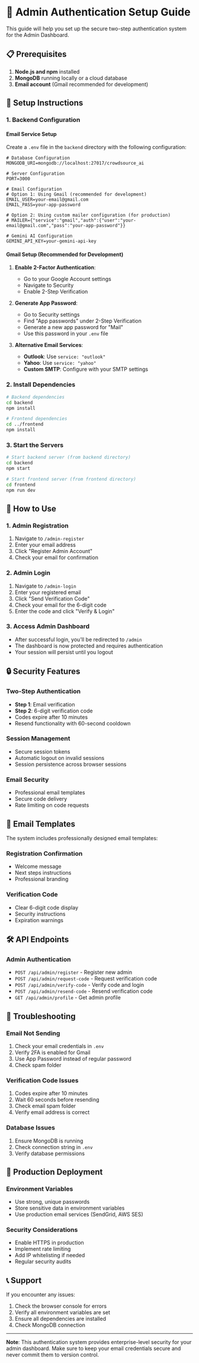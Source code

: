 # 🔐 Admin Authentication Setup Guide

This guide will help you set up the secure two-step authentication system for the Admin Dashboard.

## 📋 Prerequisites

1. **Node.js and npm** installed
2. **MongoDB** running locally or a cloud database
3. **Email account** (Gmail recommended for development)

## 🚀 Setup Instructions

### 1. Backend Configuration

#### Email Service Setup

Create a `.env` file in the `backend` directory with the following configuration:

```env
# Database Configuration
MONGODB_URI=mongodb://localhost:27017/crowdsource_ai

# Server Configuration
PORT=3000

# Email Configuration
# Option 1: Using Gmail (recommended for development)
EMAIL_USER=your-email@gmail.com
EMAIL_PASS=your-app-password

# Option 2: Using custom mailer configuration (for production)
# MAILER={"service":"gmail","auth":{"user":"your-email@gmail.com","pass":"your-app-password"}}

# Gemini AI Configuration
GEMINI_API_KEY=your-gemini-api-key
```

#### Gmail Setup (Recommended for Development)

1. **Enable 2-Factor Authentication**:
   - Go to your Google Account settings
   - Navigate to Security
   - Enable 2-Step Verification

2. **Generate App Password**:
   - Go to Security settings
   - Find "App passwords" under 2-Step Verification
   - Generate a new app password for "Mail"
   - Use this password in your `.env` file

3. **Alternative Email Services**:
   - **Outlook**: Use `service: "outlook"`
   - **Yahoo**: Use `service: "yahoo"`
   - **Custom SMTP**: Configure with your SMTP settings

### 2. Install Dependencies

```bash
# Backend dependencies
cd backend
npm install

# Frontend dependencies
cd ../frontend
npm install
```

### 3. Start the Servers

```bash
# Start backend server (from backend directory)
cd backend
npm start

# Start frontend server (from frontend directory)
cd frontend
npm run dev
```

## 🔑 How to Use

### 1. Admin Registration

1. Navigate to `/admin-register`
2. Enter your email address
3. Click "Register Admin Account"
4. Check your email for confirmation

### 2. Admin Login

1. Navigate to `/admin-login`
2. Enter your registered email
3. Click "Send Verification Code"
4. Check your email for the 6-digit code
5. Enter the code and click "Verify & Login"

### 3. Access Admin Dashboard

- After successful login, you'll be redirected to `/admin`
- The dashboard is now protected and requires authentication
- Your session will persist until you logout

## 🔒 Security Features

### Two-Step Authentication
- **Step 1**: Email verification
- **Step 2**: 6-digit verification code
- Codes expire after 10 minutes
- Resend functionality with 60-second cooldown

### Session Management
- Secure session tokens
- Automatic logout on invalid sessions
- Session persistence across browser sessions

### Email Security
- Professional email templates
- Secure code delivery
- Rate limiting on code requests

## 📧 Email Templates

The system includes professionally designed email templates:

### Registration Confirmation
- Welcome message
- Next steps instructions
- Professional branding

### Verification Code
- Clear 6-digit code display
- Security instructions
- Expiration warnings

## 🛠️ API Endpoints

### Admin Authentication
- `POST /api/admin/register` - Register new admin
- `POST /api/admin/request-code` - Request verification code
- `POST /api/admin/verify-code` - Verify code and login
- `POST /api/admin/resend-code` - Resend verification code
- `GET /api/admin/profile` - Get admin profile

## 🔧 Troubleshooting

### Email Not Sending
1. Check your email credentials in `.env`
2. Verify 2FA is enabled for Gmail
3. Use App Password instead of regular password
4. Check spam folder

### Verification Code Issues
1. Codes expire after 10 minutes
2. Wait 60 seconds before resending
3. Check email spam folder
4. Verify email address is correct

### Database Issues
1. Ensure MongoDB is running
2. Check connection string in `.env`
3. Verify database permissions

## 🚀 Production Deployment

### Environment Variables
- Use strong, unique passwords
- Store sensitive data in environment variables
- Use production email services (SendGrid, AWS SES)

### Security Considerations
- Enable HTTPS in production
- Implement rate limiting
- Add IP whitelisting if needed
- Regular security audits

## 📞 Support

If you encounter any issues:

1. Check the browser console for errors
2. Verify all environment variables are set
3. Ensure all dependencies are installed
4. Check MongoDB connection

---

**Note**: This authentication system provides enterprise-level security for your admin dashboard. Make sure to keep your email credentials secure and never commit them to version control.


